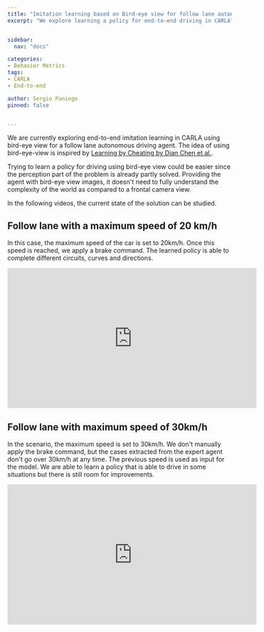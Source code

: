 ```yaml
---
title: "Imitation learning based on Bird-eye view for follow lane autonomous driving in CARLA simulator"
excerpt: "We explore learning a policy for end-to-end driving in CARLA"


sidebar:
  nav: "docs"

categories:
- Behavior Metrics
tags:
- CARLA
- End-to-end

author: Sergio Paniego
pinned: false


---
```

  

We are currently exploring end-to-end imitation learning in CARLA using bird-eye view for a follow lane autonomous driving agent.
The idea of using bird-eye-view is inspired by [Learning by Cheating by Dian Chen et al.](https://arxiv.org/abs/1912.12294).

Trying to learn a policy for driving using bird-eye view could be easier since the perception part of the problem is already partly solved. 
Providing the agent with bird-eye view images, it doesn't need to fully understand the complexity of the world as compared to a frontal camera view.

In the following videos, the current state of the solution can be studied. 

## Follow lane with a maximum speed of 20 km/h

In this case, the maximum speed of the car is set to 20km/h. Once this speed is reached, we apply a brake command. The learned policy is able to complete
different circuits, curves and directions.


<iframe width="560" height="315" src="https://www.youtube.com/embed/AIOJeMJdBFM" title="YouTube video player" frameborder="0" allow="accelerometer; autoplay; clipboard-write; encrypted-media; gyroscope; picture-in-picture" allowfullscreen></iframe>

## Follow lane with maximum speed of 30km/h

In the scenario, the maximum speed is set to 30km/h. We don't manually apply the brake command, but the cases extracted from the expert agent don't go over 30km/h at any time.
The previous speed is used as input for the model.
We are able to learn a policy that is able to drive in some situations but there is still room for improvements.

<iframe width="560" height="315" src="https://www.youtube.com/embed/9vaMMYanyUE" title="YouTube video player" frameborder="0" allow="accelerometer; autoplay; clipboard-write; encrypted-media; gyroscope; picture-in-picture" allowfullscreen></iframe>


